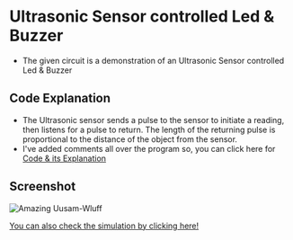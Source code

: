 # Ultrasonic Sensor controlled Led & Buzzer
* The given circuit is a demonstration of an Ultrasonic Sensor controlled Led & Buzzer

## Code Explanation
* The Ultrasonic sensor sends a pulse to the sensor to initiate a reading, then listens for a pulse to return. The length of the returning pulse is proportional to the distance of the object from the sensor.
* I've added comments all over the program so, you can click here for [Code & its Explanation](https://github.com/tb-rules10/Ardutronics/blob/branch-5/Scripts/Ultrasonic%20Sensor%20controlled%20Buzzer/Code.ino)


## Screenshot
![Amazing Uusam-Wluff](https://user-images.githubusercontent.com/58645688/137639645-fc649d1a-2163-44ff-9ed6-431c445dd2bf.png)



[You can also check the simulation by clicking here!](https://youtu.be/DZzotOV-d1E)
